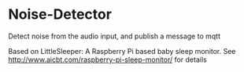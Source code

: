 # Noise-Detector

Detect noise from the audio input, and publish a message to mqtt

Based on LittleSleeper: 
A Raspberry Pi based baby sleep monitor. See http://www.aicbt.com/raspberry-pi-sleep-monitor/ for details
